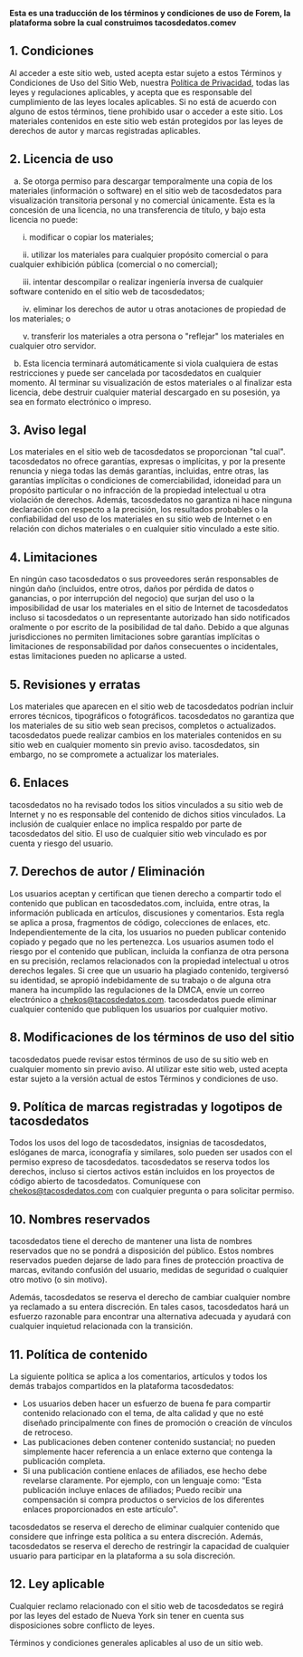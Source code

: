 **Esta es una traducción de los términos y condiciones de uso de Forem, la plataforma sobre la cual construimos tacosdedatos.comev**

## 1. Condiciones

Al acceder a este sitio web, usted acepta estar sujeto a estos Términos y Condiciones de Uso del Sitio Web, nuestra [Política de Privacidad](https://www.tacosdedatos.com/privacidad), todas las leyes y regulaciones aplicables, y acepta que es responsable del cumplimiento de las leyes locales aplicables. Si no está de acuerdo con alguno de estos términos, tiene prohibido usar o acceder a este sitio. Los materiales contenidos en este sitio web están protegidos por las leyes de derechos de autor y marcas registradas aplicables.

## 2. Licencia de uso

&nbsp;&nbsp;a. Se otorga permiso para descargar temporalmente una copia de los materiales (información o software) en el sitio web de tacosdedatos para visualización transitoria personal y no comercial únicamente. Esta es la concesión de una licencia, no una transferencia de título, y bajo esta licencia no puede:

&nbsp;&nbsp;&nbsp;&nbsp;&nbsp;&nbsp;i. modificar o copiar los materiales;

&nbsp;&nbsp;&nbsp;&nbsp;&nbsp;&nbsp;ii. utilizar los materiales para cualquier propósito comercial o para cualquier exhibición pública (comercial o no comercial);

&nbsp;&nbsp;&nbsp;&nbsp;&nbsp;&nbsp;iii. intentar descompilar o realizar ingeniería inversa de cualquier software contenido en el sitio web de tacosdedatos;

&nbsp;&nbsp;&nbsp;&nbsp;&nbsp;&nbsp;iv. eliminar los derechos de autor u otras anotaciones de propiedad de los materiales; o

&nbsp;&nbsp;&nbsp;&nbsp;&nbsp;&nbsp;v. transferir los materiales a otra persona o "reflejar" los materiales en cualquier otro servidor.

&nbsp;&nbsp;b. Esta licencia terminará automáticamente si viola cualquiera de estas restricciones y puede ser cancelada por tacosdedatos en cualquier momento. Al terminar su visualización de estos materiales o al finalizar esta licencia, debe destruir cualquier material descargado en su posesión, ya sea en formato electrónico o impreso.

## 3. Aviso legal

Los materiales en el sitio web de tacosdedatos se proporcionan "tal cual". tacosdedatos no ofrece garantías, expresas o implícitas, y por la presente renuncia y niega todas las demás garantías, incluidas, entre otras, las garantías implícitas o condiciones de comerciabilidad, idoneidad para un propósito particular o no infracción de la propiedad intelectual u otra violación de derechos. Además, tacosdedatos no garantiza ni hace ninguna declaración con respecto a la precisión, los resultados probables o la confiabilidad del uso de los materiales en su sitio web de Internet o en relación con dichos materiales o en cualquier sitio vinculado a este sitio.

## 4. Limitaciones

En ningún caso tacosdedatos o sus proveedores serán responsables de ningún daño (incluidos, entre otros, daños por pérdida de datos o ganancias, o por interrupción del negocio) que surjan del uso o la imposibilidad de usar los materiales en el sitio de Internet de tacosdedatos incluso si tacosdedatos o un representante autorizado han sido notificados oralmente o por escrito de la posibilidad de tal daño. Debido a que algunas jurisdicciones no permiten limitaciones sobre garantías implícitas o limitaciones de responsabilidad por daños consecuentes o incidentales, estas limitaciones pueden no aplicarse a usted.

## 5. Revisiones y erratas

Los materiales que aparecen en el sitio web de tacosdedatos podrían incluir errores técnicos, tipográficos o fotográficos. tacosdedatos no garantiza que los materiales de su sitio web sean precisos, completos o actualizados. tacosdedatos puede realizar cambios en los materiales contenidos en su sitio web en cualquier momento sin previo aviso. tacosdedatos, sin embargo, no se compromete a actualizar los materiales.

## 6. Enlaces

tacosdedatos no ha revisado todos los sitios vinculados a su sitio web de Internet y no es responsable del contenido de dichos sitios vinculados. La inclusión de cualquier enlace no implica respaldo por parte de tacosdedatos del sitio. El uso de cualquier sitio web vinculado es por cuenta y riesgo del usuario.

## 7. Derechos de autor / Eliminación

Los usuarios aceptan y certifican que tienen derecho a compartir todo el contenido que publican en tacosdedatos.com, incluida, entre otras, la información publicada en artículos, discusiones y comentarios. Esta regla se aplica a prosa, fragmentos de código, colecciones de enlaces, etc. Independientemente de la cita, los usuarios no pueden publicar contenido copiado y pegado que no les pertenezca. Los usuarios asumen todo el riesgo por el contenido que publican, incluida la confianza de otra persona en su precisión, reclamos relacionados con la propiedad intelectual u otros derechos legales. Si cree que un usuario ha plagiado contenido, tergiversó su identidad, se apropió indebidamente de su trabajo o de alguna otra manera ha incumplido las regulaciones de la DMCA, envíe un correo electrónico a [chekos@tacosdedatos.com](mailto:chekos@tacosdedatos.com). tacosdedatos puede eliminar cualquier contenido que publiquen los usuarios por cualquier motivo.

## 8. Modificaciones de los términos de uso del sitio

tacosdedatos puede revisar estos términos de uso de su sitio web en cualquier momento sin previo aviso. Al utilizar este sitio web, usted acepta estar sujeto a la versión actual de estos Términos y condiciones de uso.

## 9. Política de marcas registradas y logotipos de tacosdedatos

Todos los usos del logo de tacosdedatos, insignias de tacosdedatos, eslóganes de marca, iconografía y similares, solo pueden ser usados ​​con el permiso expreso de tacosdedatos. tacosdedatos se reserva todos los derechos, incluso si ciertos activos están incluidos en los proyectos de código abierto de tacosdedatos. Comuníquese con [chekos@tacosdedatos.com](mailto:chekos@tacosdedatos.com) con cualquier pregunta o para solicitar permiso.

## 10. Nombres reservados

tacosdedatos tiene el derecho de mantener una lista de nombres reservados que no se pondrá a disposición del público. Estos nombres reservados pueden dejarse de lado para fines de protección proactiva de marcas, evitando confusión del usuario, medidas de seguridad o cualquier otro motivo (o sin motivo).

Además, tacosdedatos se reserva el derecho de cambiar cualquier nombre ya reclamado a su entera discreción. En tales casos, tacosdedatos hará un esfuerzo razonable para encontrar una alternativa adecuada y ayudará con cualquier inquietud relacionada con la transición.

## 11. Política de contenido

La siguiente política se aplica a los comentarios, artículos y todos los demás trabajos compartidos en la plataforma tacosdedatos:

* Los usuarios deben hacer un esfuerzo de buena fe para compartir contenido relacionado con el tema, de alta calidad y que no esté diseñado principalmente con fines de promoción o creación de vínculos de retroceso.
* Las publicaciones deben contener contenido sustancial; no pueden simplemente hacer referencia a un enlace externo que contenga la publicación completa.
* Si una publicación contiene enlaces de afiliados, ese hecho debe revelarse claramente. Por ejemplo, con un lenguaje como: “Esta publicación incluye enlaces de afiliados; Puedo recibir una compensación si compra productos o servicios de los diferentes enlaces proporcionados en este artículo".

tacosdedatos se reserva el derecho de eliminar cualquier contenido que considere que infringe esta política a su entera discreción. Además, tacosdedatos se reserva el derecho de restringir la capacidad de cualquier usuario para participar en la plataforma a su sola discreción.

## 12. Ley aplicable

Cualquier reclamo relacionado con el sitio web de tacosdedatos se regirá por las leyes del estado de Nueva York sin tener en cuenta sus disposiciones sobre conflicto de leyes.

Términos y condiciones generales aplicables al uso de un sitio web.

